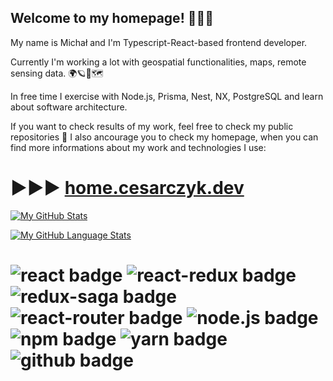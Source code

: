 ## Welcome to my homepage! 👋🎈🎉

My name is Michał and I'm Typescript-React-based frontend developer.

Currently I'm working a lot with geospatial functionalities, maps, remote sensing data. 🌍🪐🚀🗺

In free time I exercise with Node.js, Prisma, Nest, NX, PostgreSQL and learn about software architecture.

If you want to check results of my work, feel free to check my public repositories 🔎
I also ancourage you to check my homepage, when you can find more informations about my work and technologies I use:

# ▶▶▶ [home.cesarczyk.dev](https://home.cesarczyk.dev)

[![My GitHub Stats](https://github-readme-stats.vercel.app/api/?username=MCesarczyk&count_private=true&theme=tokyonight&showicons=true)]()

[![My GitHub Language Stats](https://github-readme-stats.vercel.app/api/top-langs/?username=MCesarczyk&langs_count=5&theme=tokyonight)]()


# ![react badge](https://img.shields.io/badge/-ReactJs-blue?logo=react&logoColor=white&style=plastic) ![react-redux badge](https://img.shields.io/badge/-ReactRedux-darkGreen?logo=redux&logoColor=white&style=plastic) ![redux-saga badge](https://img.shields.io/badge/-ReduxSaga-B7178C?logo=reduxSaga&logoColor=white&style=plastic) ![react-router badge](https://img.shields.io/badge/-ReactRouter-ffda00?logo=reactRouter&logoColor=white&style=plastic) ![node.js badge](https://img.shields.io/badge/-NodeJs-0088CC?logo=nodeDotJs&logoColor=white&style=plastic) ![npm badge](https://img.shields.io/badge/-npm-ffffff?logo=NPM&logoColor=white&style=plastic) ![yarn badge](https://img.shields.io/badge/-yarn-ff5722?logo=yarn&logoColor=white&style=plastic) ![github badge](https://img.shields.io/badge/-GitHub-black?logo=gitHub&logoColor=white&style=plastic)
<!--
**MCesarczyk/MCesarczyk** is a ✨ _special_ ✨ repository because its `README.md` (this file) appears on your GitHub profile.

Here are some ideas to get you started:

- 🔭 I’m currently working on ...
- 🌱 I’m currently learning ...
- 👯 I’m looking to collaborate on ...
- 🤔 I’m looking for help with ...
- 💬 Ask me about ...
- 📫 How to reach me: ...
- 😄 Pronouns: ...
- ⚡ Fun fact: ...


[![Top Langs](https://github-readme-stats.vercel.app/api/top-langs/?username=MCesarczyk&layout=compact)](https://github.com/anuraghazra/github-readme-stats)

https://github-readme-stats.vercel.app/api/top-langs/?username=MCesarczyk

https://github-readme-stats.vercel.app/api/top-langs/?username=MCesarczyk

[![Top Langs](https://github-readme-stats.vercel.app/api/top-langs/?username=anuraghazra)](https://github.com/anuraghazra/github-readme-stats)
-->


